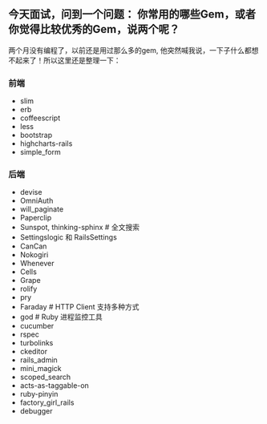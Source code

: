 ## 今天面试，问到一个问题： 你常用的哪些Gem，或者你觉得比较优秀的Gem，说两个呢？

两个月没有编程了，以前还是用过那么多的gem, 他突然喊我说，一下子什么都想不起来了！所以这里还是整理一下：


### 前端

* slim
* erb
* coffeescript
* less
* bootstrap
* highcharts-rails
* simple_form

### 后端

* devise
* OmniAuth
* will_paginate 
* Paperclip
* Sunspot, thinking-sphinx  # 全文搜索
* Settingslogic 和 RailsSettings
* CanCan
* Nokogiri
* Whenever
* Cells
* Grape
* rolify
* pry
* Faraday # HTTP Client 支持多种方式
* god # Ruby 进程监控工具
* cucumber
* rspec
* turbolinks
* ckeditor
* rails_admin
* mini_magick
* scoped_search
* acts-as-taggable-on
* ruby-pinyin
* factory_girl_rails
* debugger





